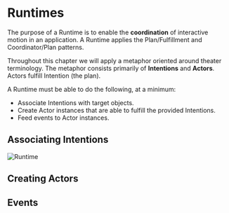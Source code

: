 # Runtimes

The purpose of a Runtime is to enable the **coordination** of interactive motion in an application. A Runtime applies the Plan/Fulfillment and Coordinator/Plan patterns.

Throughout this chapter we will apply a metaphor oriented around theater terminology. The metaphor consists primarily of **Intentions** and **Actors**. Actors fulfill Intention (the plan).

A Runtime must be able to do the following, at a minimum:

- Associate Intentions with target objects.
- Create Actor instances that are able to fulfill the provided Intentions.
- Feed events to Actor instances.

## Associating Intentions



![Runtime](../_assets/RuntimeDiagram.png)  

## Creating Actors

## Events

